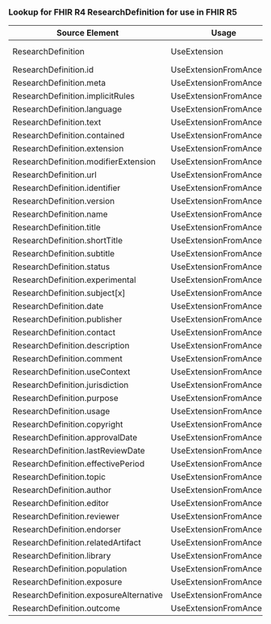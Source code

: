 ### Lookup for FHIR R4 ResearchDefinition for use in FHIR R5

| Source Element | Usage | Target |
| -------------- | ----- | ------ |
| ResearchDefinition | UseExtension | http://hl7.org/fhir/4.0/StructureDefinition/extension-ResearchDefinition |
| ResearchDefinition.id | UseExtensionFromAncestor | - |
| ResearchDefinition.meta | UseExtensionFromAncestor | - |
| ResearchDefinition.implicitRules | UseExtensionFromAncestor | - |
| ResearchDefinition.language | UseExtensionFromAncestor | - |
| ResearchDefinition.text | UseExtensionFromAncestor | - |
| ResearchDefinition.contained | UseExtensionFromAncestor | - |
| ResearchDefinition.extension | UseExtensionFromAncestor | - |
| ResearchDefinition.modifierExtension | UseExtensionFromAncestor | - |
| ResearchDefinition.url | UseExtensionFromAncestor | - |
| ResearchDefinition.identifier | UseExtensionFromAncestor | - |
| ResearchDefinition.version | UseExtensionFromAncestor | - |
| ResearchDefinition.name | UseExtensionFromAncestor | - |
| ResearchDefinition.title | UseExtensionFromAncestor | - |
| ResearchDefinition.shortTitle | UseExtensionFromAncestor | - |
| ResearchDefinition.subtitle | UseExtensionFromAncestor | - |
| ResearchDefinition.status | UseExtensionFromAncestor | - |
| ResearchDefinition.experimental | UseExtensionFromAncestor | - |
| ResearchDefinition.subject[x] | UseExtensionFromAncestor | - |
| ResearchDefinition.date | UseExtensionFromAncestor | - |
| ResearchDefinition.publisher | UseExtensionFromAncestor | - |
| ResearchDefinition.contact | UseExtensionFromAncestor | - |
| ResearchDefinition.description | UseExtensionFromAncestor | - |
| ResearchDefinition.comment | UseExtensionFromAncestor | - |
| ResearchDefinition.useContext | UseExtensionFromAncestor | - |
| ResearchDefinition.jurisdiction | UseExtensionFromAncestor | - |
| ResearchDefinition.purpose | UseExtensionFromAncestor | - |
| ResearchDefinition.usage | UseExtensionFromAncestor | - |
| ResearchDefinition.copyright | UseExtensionFromAncestor | - |
| ResearchDefinition.approvalDate | UseExtensionFromAncestor | - |
| ResearchDefinition.lastReviewDate | UseExtensionFromAncestor | - |
| ResearchDefinition.effectivePeriod | UseExtensionFromAncestor | - |
| ResearchDefinition.topic | UseExtensionFromAncestor | - |
| ResearchDefinition.author | UseExtensionFromAncestor | - |
| ResearchDefinition.editor | UseExtensionFromAncestor | - |
| ResearchDefinition.reviewer | UseExtensionFromAncestor | - |
| ResearchDefinition.endorser | UseExtensionFromAncestor | - |
| ResearchDefinition.relatedArtifact | UseExtensionFromAncestor | - |
| ResearchDefinition.library | UseExtensionFromAncestor | - |
| ResearchDefinition.population | UseExtensionFromAncestor | - |
| ResearchDefinition.exposure | UseExtensionFromAncestor | - |
| ResearchDefinition.exposureAlternative | UseExtensionFromAncestor | - |
| ResearchDefinition.outcome | UseExtensionFromAncestor | - |
